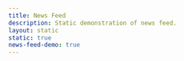 ```yaml
---
title: News Feed
description: Static demonstration of news feed.
layout: static
static: true
news-feed-demo: true
---
```

